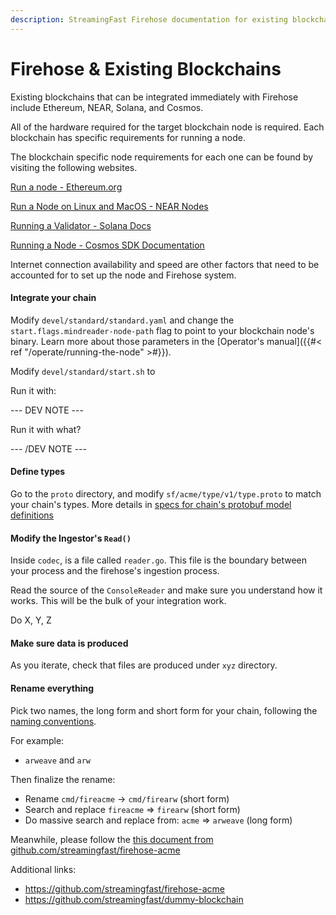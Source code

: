 ```yaml
---
description: StreamingFast Firehose documentation for existing blockchain integration
---
```


# Firehose & Existing Blockchains

Existing blockchains that can be integrated immediately with Firehose include Ethereum, NEAR, Solana, and Cosmos.

All of the hardware required for the target blockchain node is required. Each blockchain has specific requirements for running a node.&#x20;

The blockchain specific node requirements for each one can be found by visiting the following websites.

[Run a node - Ethereum.org ](https://ethereum.org/en/run-a-node/)

[Run a Node on Linux and MacOS - NEAR Nodes](https://near-nodes.io/validator/running-a-node)

[Running a Validator - Solana Docs](https://docs.solana.com/running-validator)

[Running a Node - Cosmos SDK Documentation](https://docs.cosmos.network/main/run-node/run-node.html)

Internet connection availability and speed are other factors that need to be accounted for to set up the node and Firehose system.

#### Integrate your chain

Modify `devel/standard/standard.yaml` and change the `start.flags.mindreader-node-path` flag to point to your blockchain node's binary. Learn more about those parameters in the \[Operator's manual]\(\{{#< ref "/operate/running-the-node" >#\}}).

Modify `devel/standard/start.sh` to

Run it with:&#x20;

\--- DEV NOTE ---

Run it with what?&#x20;

\--- /DEV NOTE ---

#### Define types

Go to the `proto` directory, and modify `sf/acme/type/v1/type.proto` to match your chain's types. More details in [specs for chain's protobuf model definitions](protobuf-defs/)

#### Modify the Ingestor's `Read()`

Inside `codec`, is a file called `reader.go`. This file is the boundary between your process and the firehose's ingestion process.

Read the source of the `ConsoleReader` and make sure you understand how it works. This will be the bulk of your integration work.

Do X, Y, Z

#### Make sure data is produced

As you iterate, check that files are produced under `xyz` directory.

#### Rename everything

Pick two names, the long form and short form for your chain, following the [naming conventions](names/).

For example:

* `arweave` and `arw`

Then finalize the rename:

* Rename `cmd/fireacme` -> `cmd/firearw` (short form)
* Search and replace `fireacme` => `firearw` (short form)
* Do massive search and replace from: `acme` => `arweave` (long form)

Meanwhile, please follow the [this document from github.com/streamingfast/firehose-acme](https://github.com/streamingfast/firehose-acme/blob/master/INTEGRATION.md)

Additional links:

* https://github.com/streamingfast/firehose-acme
* https://github.com/streamingfast/dummy-blockchain
